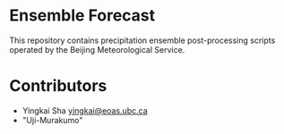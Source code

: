 # Ensemble Forecast

This repository contains precipitation ensemble post-processing scripts operated by the Beijing Meteorological Service. 

# Contributors

* Yingkai Sha <yingkai@eoas.ubc.ca>
* "Uji-Murakumo"
